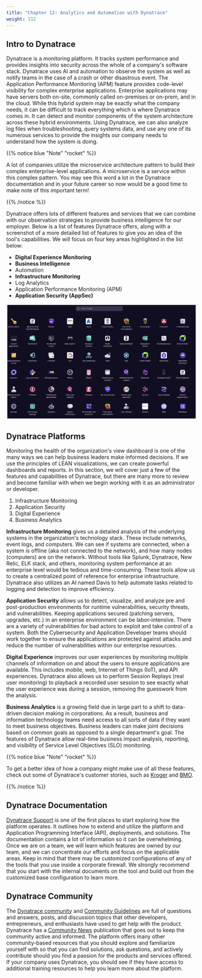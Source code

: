 ```yaml
---
title: "Chapter 12: Analytics and Automation with Dynatrace"
weight: 112
---
```


## Intro to Dynatrace

Dynatrace is a monitoring platform. It tracks system performance and provides insights into security across the whole of a company's software stack. Dynatrace uses AI and automation to observe the system as well as notify teams in the case of a crash or other disastrous event. The Application Performance Monitoring (APM) feature provides code-level visibility for complex enterprise applications. Enterprise applications may have servers both on-site, commonly called on-premises or on-prem, and in the cloud. While this hybrid system may be exactly what the company needs, it can be difficult to track everything which is where Dynatrace comes in. It can detect and monitor components of the system architecture across these hybrid environments. Using Dynatrace, we can also analyze log files when troubleshooting, query systems data, and use any one of its numerous services to provide the insights our company needs to understand how the system is doing.

{{% notice blue "Note" "rocket" %}}

A lot of companies utilize the microservice architecture pattern to build their complex enterprise-level applications. A microservice is a service within this complex pattern. You may see this word a lot in the Dynatrace documentation and in your future career so now would be a good time to make note of this important term!

{{% /notice %}}

Dynatrace offers lots of different features and services that we can combine with our observation strategies to provide business intelligence for our employer. Below is a list of features Dynatrace offers, along with a screenshot of a more detailed list of features to give you an idea of the tool's capabilities. We will focus on four key areas highlighted in the list below:

* **Digital Experience Monitoring**
* **Business Intelligence**
* Automation
* **Infrastructure Monitoring**
* Log Analytics
* Application Performance Monitoring (APM)
* **Application Security (AppSec)**

![Dynatrace Offering](../imgs/dynatrace-offerings.png "Dynatrace full course offerings")

## Dynatrace Platforms

Monitoring the health of the organization's view dashboard is one of the many ways we can help business leaders make informed decisions. If we use the principles of LEAN visualizations, we can create powerful dashboards and reports. In this section, we will cover just a few of the features and capabilities of Dynatrace, but there are many more to review and become familiar with when we begin working with it as an administrator or developer.

1. Infrastructure Monitoring
2. Application Security
3. Digital Experience
4. Business Analytics

**Infrastructure Monitoring** gives us a detailed analysis of the underlying systems in the organization's technology stack. These include networks, event logs, and computers. We can see if systems are connected, when a system is offline (aka not connected to the network), and how many nodes (computers) are on the network. Without tools like Splunk, Dynatrace, New Relic, ELK stack, and others, monitoring system performance at an enterprise level would be tedious and time-consuming. These tools allow us to create a centralized point of reference for enterprise infrastructure. Dynatrace also utilizes an AI named Davis to help automate tasks related to logging and detection to improve efficiency.

**Application Security** allows us to detect, visualize, and analyze pre and post-production environments for runtime vulnerabilities, security threats, and vulnerabilities. Keeping applications secured (patching servers, upgrades, etc.) in an enterprise environment can be labor-intensive. There are a variety of vulnerabilities for bad actors to exploit and take control of a system. Both the Cybersecurity and Application Developer teams should work together to ensure the applications are protected against attacks and reduce the number of vulnerabilities within our enterprise resources.

**Digital Experience** improves our user experiences by monitoring multiple channels of information on and about the users to ensure applications are available. This includes mobile, web, Internet of Things (IoT), and API experiences. Dynatrace also allows us to perform Session Replays (real user monitoring) to playback a recorded user session to see exactly what the user experience was during a session, removing the guesswork from the analysis.

**Business Analytics** is a growing field due in large part to a shift to data-driven decision making in corporations. As a result, business and information technology teams need access to all sorts of data if they want to meet business objectives. Business leaders can make joint decisions based on common goals as opposed to a single department's goal. The features of Dynatrace allow real-time business impact analysis, reporting, and visibility of Service Level Objectives (SLO) monitoring.

{{% notice blue "Note" "rocket" %}}

To get a better idea of how a company might make use of all these features, check out some of Dynatrace's customer stories, such as [Kroger](https://www.dynatrace.com/customers/kroger/) and [BMO](https://www.dynatrace.com/customers/bmo/).

{{% /notice %}}

## Dynatrace Documentation

[Dynatrace Support](https://www.dynatrace.com/support/help) is one of the first places to start exploring how the platform operates. It outlines how to extend and utilize the platform and Application Programming Interface (API), deployments, and solutions. The documentation contains a lot of information so it can be overwhelming. Once we are on a team, we will learn which features are owned by our team, and we can concentrate our efforts and focus on the applicable areas. Keep in mind that there may be customized configurations of any of the tools that you use inside a corporate firewall. We strongly recommend that you start with the internal documents on the tool and build out from the customized base configuration to learn more.

## Dynatrace Community

The [Dynatrace community](https://community.dynatrace.com/) and [Community Guidelines](https://community.dynatrace.com/t5/Community-user-guide/bg-p/community_user_guide) are full of questions and answers, posts, and discussion topics that other developers, entrepreneurs, and enthusiasts have used to get help with the product. Dynatrace has a [Community News](https://community.dynatrace.com/t5/Community-news/bg-p/CommunityNews) publication that goes out to keep the community active and informed. The platform offers many other community-based resources that you should explore and familiarize yourself with so that you can find solutions, ask questions, and actively contribute should you find a passion for the products and services offered. If your company uses Dynatrace, you should see if they have access to additional training resources to help you learn more about the platform.
